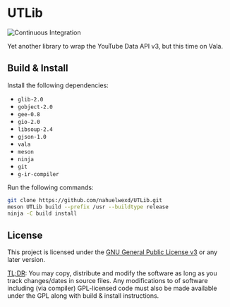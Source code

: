 # UTLib

![Continuous Integration](https://github.com/nahuelwexd/UTLib/workflows/Continuous%20Integration/badge.svg)

Yet another library to wrap the YouTube Data API v3, but this time on Vala.

## Build & Install

Install the following dependencies:

 - `glib-2.0`
 - `gobject-2.0`
 - `gee-0.8`
 - `gio-2.0`
 - `libsoup-2.4`
 - `gjson-1.0`
 - `vala`
 - `meson`
 - `ninja`
 - `git`
 - `g-ir-compiler`

Run the following commands:

```sh
git clone https://github.com/nahuelwexd/UTLib.git
meson UTLib build --prefix /usr --buildtype release
ninja -C build install
```

## License

This project is licensed under the [GNU General Public License v3](COPYING) or
any later version.

[TL;DR](https://www.tldrlegal.com/l/gpl-3.0): You may copy, distribute and modify
the software as long as you track changes/dates in source files. Any modifications
to of software including (via compiler) GPL-licensed code must also be made available
under the GPL along with build & install instructions.

